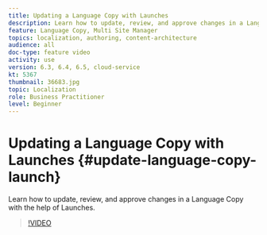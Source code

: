 ```yaml
---
title: Updating a Language Copy with Launches
description: Learn how to update, review, and approve changes in a Language Copy with the help of Launches.
feature: Language Copy, Multi Site Manager
topics: localization, authoring, content-architecture
audience: all
doc-type: feature video
activity: use
version: 6.3, 6.4, 6.5, cloud-service
kt: 5367
thumbnail: 36683.jpg
topic: Localization
role: Business Practitioner
level: Beginner
---
```


# Updating a Language Copy with Launches {#update-language-copy-launch}

Learn how to update, review, and approve changes in a Language Copy with the help of Launches.

>[!VIDEO](https://video.tv.adobe.com/v/36683?quality=12&learn=on)
